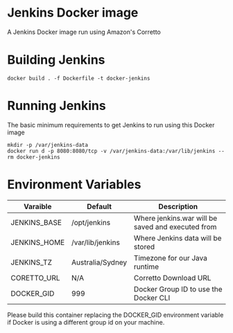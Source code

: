 # Jenkins Docker image

A Jenkins Docker image run using Amazon's Corretto

# Building Jenkins

```
docker build . -f Dockerfile -t docker-jenkins
```

# Running Jenkins

The basic minimum requirements to get Jenkins to run using this Docker image

```
mkdir -p /var/jenkins-data
docker run d -p 8080:8080/tcp -v /var/jenkins-data:/var/lib/jenkins --rm docker-jenkins
```

# Environment Variables

Varaible | Default | Description
-------- | ------- | -----------
JENKINS_BASE | /opt/jenkins | Where jenkins.war will be saved and executed from
JENKINS_HOME | /var/lib/jenkins | Where Jenkins data will be stored
JENKINS_TZ | Australia/Sydney | Timezone for our Java runtime
CORETTO_URL | N/A | Corretto Download URL
DOCKER_GID | 999 | Docker Group ID to use the Docker CLI

Please build this container replacing the DOCKER_GID environment variable if Docker is using a different group id on your machine.
